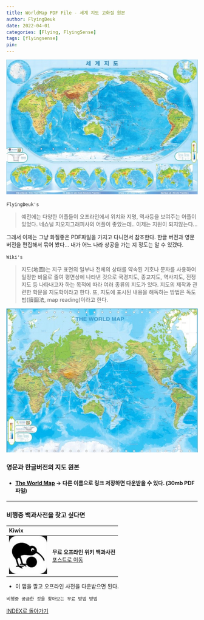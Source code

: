 ```yaml
---
title: WorldMap PDF File - 세계 지도 고화질 원본
author: FlyingDeuk
date: 2022-04-01
categories: [Flying, FlyingSense]
tags: [flyingsense]
pin:
---
```

![time](/img/flying/sense/worldmap1.jpg)

`FlyingDeuk's`
> 예전에는 다양한 어플들이 오프라인에서 위치와 지명, 역사등을 보여주는 어플이 있었다. 네쇼널 지오지그래피사의 어플이 좋았는데.. 이제는 지원이 되지않는다...

그래서 이제는 그냥 화질좋은 PDF파일을 가지고 다니면서 참조한다. 한글 버전과 영문버전을 편집해서 묶어 봤다... 내가 어느 나라 상공을 가는 지 정도는 알 수 있겠다.

`Wiki's`
> 지도(地圖)는 지구 표면의 일부나 전체의 상태를 약속된 기호나 문자를 사용하여 일정한 비율로 줄여 평면상에 나타낸 것으로 국경지도, 종교지도, 역사지도, 전쟁지도 등 나타내고자 하는 목적에 따라 여러 종류의 지도가 있다. 지도의 제작과 관련한 학문을 지도학이라고 한다. 또, 지도에 표시된 내용을 해독하는 방법은 독도법(讀圖法, map reading)이라고 한다.

![time](/img/flying/sense/worldmap2.jpg)

### 영문과 한글버전의 지도 원본
- #### [The World Map](/img/flying/sense/worldmap.pdf)  -> 다른 이름으로 링크 저장하면 다운받을 수 있다. (30mb PDF 파일)

----------

### 비행중 백과사전을 찾고 싶다면

| **Kiwix**   |                |
|:-------------------------|:-----------------|
| ![search](/img/living/app/kiwix1.jpg) |**무료 오프라인 위키 백과사전** <br> [포스트로 이동](/posts/kiwix-ios/)|

- 이 앱을 깔고 오프라인 사전을 다운받으면 된다.

`비행중 궁금한 것을 찾아보는 무료 방법 방법`


[INDEX로 돌아가기](/categories/flyingsense/)
